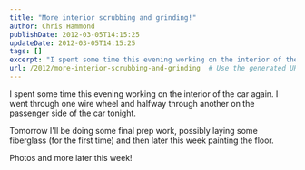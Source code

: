 ```yaml
---
title: "More interior scrubbing and grinding!"
author: Chris Hammond
publishDate: 2012-03-05T14:15:25
updateDate: 2012-03-05T14:15:25
tags: []
excerpt: "I spent some time this evening working on the interior of the car again. I went through one wire wheel and halfway through another on the passenger side of the car tonight. Tomorrow I'll be doing some final prep work, possibly laying some fiberglass (for the first time) and then later this week painting the floor. Photos and more later this..."
url: /2012/more-interior-scrubbing-and-grinding  # Use the generated URL with year
---
```

<p>I spent some time this evening working on the interior of the car again. I went through one wire wheel and halfway through another on the passenger side of the car tonight.</p> <p>Tomorrow I'll be doing some final prep work, possibly laying some fiberglass (for the first time) and then later this week painting the floor.</p> <p>Photos and more later this week!</p>
